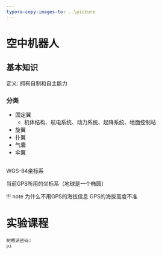 ```yaml
---
typora-copy-images-to: ..\picture
---
```


# 空中机器人

## 基本知识

定义: 拥有自制和自主能力

### 分类

- 固定翼
  - 机体结构、航电系统、动力系统、起降系统、地面控制站
- 旋翼
- 扑翼
- 气囊
- 伞翼





## 

WGS-84坐标系

当前GPS所用的坐标系（地球是一个椭圆）

!!! note 为什么不用GPS的海拔信息
	GPS的海拔高度不准<br>








# 实验课程

```
树莓派密码:
pi
```

